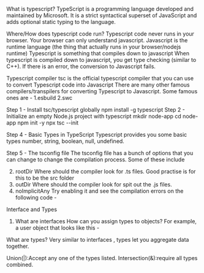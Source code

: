 What is typescript?
TypeScript is a programming language developed and maintained by Microsoft. 
It is a strict syntactical superset of JavaScript and adds optional static typing to the language.
<!-- ************************************* -->

Where/How does typescript code run?
Typescript code never runs in your browser. Your browser can only understand javascript. 
Javascript is the runtime language (the thing that actually runs in your browser/nodejs runtime)
Typescript is something that compiles down to javascript
When typescript is compiled down to javascript, you get type checking (similar to C++). If there is an error, the conversion to Javascript fails. 
<!-- ******************************************** -->

Typescript compiler
tsc is the official typescript compiler that you can use to convert Typescript code into Javascript
There are many other famous compilers/transpilers for converting Typescript to Javascript. Some famous ones are - 
1.esbuild
2.swc
<!-- *********************************************** -->
Step 1 - Install tsc/typescript globally
npm install -g typescript
Step 2 - Initialize an empty Node.js project with typescript
mkdir node-app
cd node-app
npm init -y
npx tsc --init

Step 4 - Basic Types in TypeScript
Typescript provides you some basic types
number, string, boolean, null, undefined.

Step 5 - The tsconfig file
The tsconfig file has a bunch of options that you can change to change the compilation process.
Some of these include

2. rootDir
Where should the compiler look for .ts files. Good practise is for this to be the src folder
3. outDir
Where should the compiler look for spit out the .js files.
4. noImplicitAny
Try enabling it and see the compilation errors on the following code - 


<!-- next*********** important topic-->
Interface and Types 
1. What are interfaces
How can you assign types to objects? For example, a user object that looks like this - 

What are types?
Very similar to interfaces , types let you aggregate data together.

<!--  -->
Union(|):Accept any one of the types listed.
Intersection(&):require all types combined.
<!--  -->
 
 <!-- interf and taceypes se related code index.ts mein hai -->

<!-- for 14.2 class go to index2.md && ts  -->